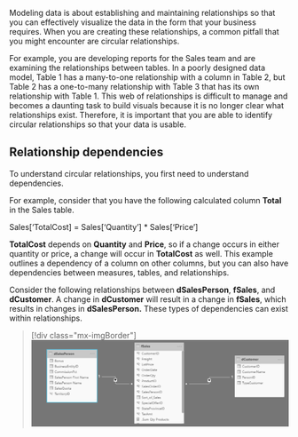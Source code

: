 Modeling data is about establishing and maintaining relationships so that you can effectively visualize the data in the form that your business requires. When you are creating these relationships, a common pitfall that you might encounter are circular relationships.

For example, you are developing reports for the Sales team and are examining the relationships between tables. In a poorly designed data model, Table 1 has a many-to-one relationship with a column in Table 2, but Table 2 has a one-to-many relationship with Table 3 that has its own relationship with Table 1. This web of relationships is difficult to manage and becomes a daunting task to build visuals because it is no longer clear what relationships exist. Therefore, it is important that you are able to identify circular relationships so that your data is usable.

## Relationship dependencies

To understand circular relationships, you first need to understand dependencies.

For example, consider that you have the following calculated column **Total** in the Sales table.

Sales[‘TotalCost] = Sales[‘Quantity’] * Sales[‘Price’]

**TotalCost** depends on **Quantity** and **Price**, so if a change occurs in either quantity or price, a change will occur in **TotalCost** as well. This example outlines a dependency of a column on other columns, but you can also have dependencies between measures, tables, and relationships.

Consider the following relationships between **dSalesPerson**, **fSales**, and **dCustomer**. A change in **dCustomer** will result in a change in **fSales**, which results in changes in **dSalesPerson.** These types of dependencies can exist within relationships.

> [!div class="mx-imgBorder"]
> [![Screenshot of the Dependencies in Relationships.](../media/07-dependencies-relationships-01-ssm.png)](../media/07-dependencies-relationships-01-ssm.png#lightbox)
